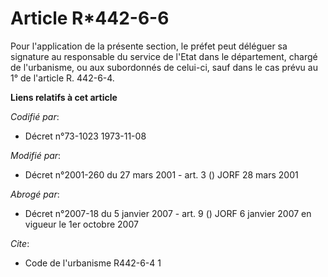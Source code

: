 # Article R*442-6-6

Pour l'application de la présente section, le préfet peut déléguer sa signature au responsable du service de l'Etat dans le
département, chargé de l'urbanisme, ou aux subordonnés de celui-ci, sauf dans le cas prévu au 1° de l'article R. 442-6-4.

**Liens relatifs à cet article**

_Codifié par_:

  - Décret n°73-1023 1973-11-08

_Modifié par_:

  - Décret n°2001-260 du 27 mars 2001 - art. 3 () JORF 28 mars 2001

_Abrogé par_:

  - Décret n°2007-18 du 5 janvier 2007 - art. 9 () JORF 6 janvier 2007 en vigueur le 1er octobre 2007

_Cite_:

  - Code de l'urbanisme R442-6-4 1
